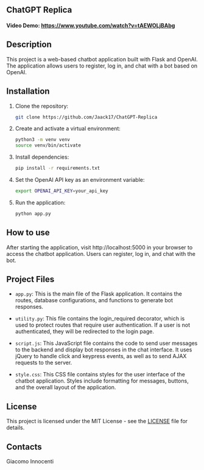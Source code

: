 ## ChatGPT Replica

#### Video Demo:  <https://www.youtube.com/watch?v=tAEWOLjBAbg>

## Description

This project is a web-based chatbot application built with Flask and OpenAI. The application allows users to register, log in, and chat with a bot based on OpenAI.

## Installation

1. Clone the repository:

   ```bash
   git clone https://github.com/Jaack17/ChatGPT-Replica
   ```

2. Create and activate a virtual environment:

   ```bash
   python3 -m venv venv
   source venv/bin/activate
   ```

3. Install dependencies:

   ```bash
   pip install -r requirements.txt
   ```

4. Set the OpenAI API key as an environment variable:

   ```bash
   export OPENAI_API_KEY=your_api_key
   ```

5. Run the application:

   ```bash
   python app.py
   ```

## How to use

After starting the application, visit http://localhost:5000 in your browser to access the chatbot application. Users can register, log in, and chat with the bot.

## Project Files

- `app.py`: This is the main file of the Flask application. It contains the routes, database configurations, and functions to generate bot responses.
  
- `utility.py`: This file contains the login_required decorator, which is used to protect routes that require user authentication. If a user is not authenticated, they will be redirected to the login page.

- `script.js`: This JavaScript file contains the code to send user messages to the backend and display bot responses in the chat interface. It uses jQuery to handle click and keypress events, as well as to send AJAX requests to the server.

- `style.css`: This CSS file contains styles for the user interface of the chatbot application. Styles include formatting for messages, buttons, and the overall layout of the application.

## License

This project is licensed under the MIT License - see the [LICENSE](LICENSE) file for details.

## Contacts

Giacomo Innocenti
